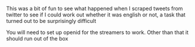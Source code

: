 This was a bit of fun to see what happened when I scraped tweets from twitter to see if I could work out whether it was english or not, a task that turned out to be surprisingly difficult

You will need to set up openid for the streamers to work. Other than that it should run out of the box
